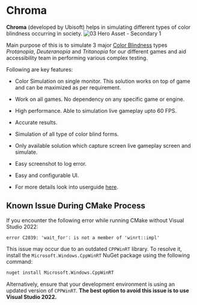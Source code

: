 # Chroma

**Chroma** (developed by Ubisoft) helps in simulating different types of color blindness occurring in society.
![03 Hero Asset - Secondary 1](https://github.com/user-attachments/assets/24da16ce-ee0d-42d2-a6c4-d3329086e095)

Main purpose of this is to simulate 3 major [Color Blindness](https://en.wikipedia.org/wiki/Color_blindness) types _Protanopia_, _Deuteranopia_ and _Tritanopia_ for our different games and aid accessibility team in performing various complex testing.

Following are key features:

- Color Simulation on single monitor. This solution works on top of game and can be maximized as per requirement.
- Work on all games. No dependency on any specific game or engine.
- High performance. Able to simulation live gameplay upto 60 FPS.
- Accurate results. 
- Simulation of all type of color blind forms.
- Only available solution which capture screen live gameplay screen and simulate.
- Easy screenshot to log error.
- Easy and configurable UI.




- For more details look into userguide [here](source/Userguide.pdf).

## Known Issue During CMake Process
If you encounter the following error while running CMake without Visual Studio 2022:

```
error C2039: 'wait_for': is not a member of 'winrt::impl'
```

This issue may occur due to an outdated `CPPWinRT` library. To resolve it, install the `Microsoft.Windows.CppWinRT` NuGet package using the following command:

```sh
nuget install Microsoft.Windows.CppWinRT
```

Alternatively, ensure that your development environment is using an updated version of `CPPWinRT`. **The best option to avoid this issue is to use Visual Studio 2022.**

